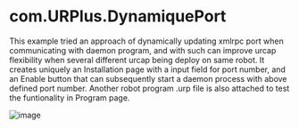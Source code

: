 # com.URPlus.DynamiquePort
This example tried an approach of dynamically updating xmlrpc port when communicating with daemon program, and with such can improve urcap flexibility when several different urcap being deploy on same robot.
It creates uniquely an Installation page with a input field for port number, and an Enable button that can subsequently start a daemon process with above defined port number.
Another robot program .urp file is also attached to test the funtionality in Program page.

![image](https://user-images.githubusercontent.com/64196646/191453502-8c8b7786-c0b8-42ae-b11a-3ec75a178310.png)
